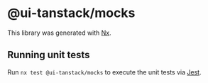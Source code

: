 # @ui-tanstack/mocks

This library was generated with [Nx](https://nx.dev).

## Running unit tests

Run `nx test @ui-tanstack/mocks` to execute the unit tests via [Jest](https://jestjs.io).
